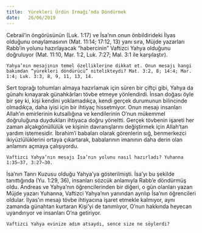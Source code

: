 ```yaml
---
title:  Yürekleri Ürdün Irmağı’nda Döndürmek
date:   26/06/2019
---
```


Cebrail’in öngörüsünün (Luk. 1:17) ve İsa’nın onun önbildirideki İlyas olduğunu onaylamasının (Mat. 11:14; 17:12, 13) yanı sıra, Müjde yazarları Rabb’in yolunu hazırlayacak “habercinin” Vaftizci Yahya olduğunu doğruluyor (Mat. 11:10, Mar. 1:2, Luk. 7:27; Mal. 3:1 ile karşılaştır).

`Yahya’nın mesajının temel özelliklerine dikkat et. Onun mesajı hangi bakımdan “yürekleri döndürücü” nitelikteydi? Mat. 3:2, 8; 14:4; Mar. 1:4; Luk. 3:3, 8, 9, 11, 13, 14.`

Sert toprağı tohumları almaya hazırlamak için süren bir çiftçi gibi, Yahya da günahı kınayarak günahkârları tövbe etmeye yönlendirdi. İnsan doğası öyle bir şey ki, kişi kendini yoklamadıkça, kendi gerçek durumunun bilincinde olmadıkça, daha iyisi için bir ihtiyaç hissetmiyor. Onun mesajı insanları Allah’ın emirlerinin kutsallığına ve kendilerinin O’nun mükemmel doğruluğuna duydukları ihtiyaca doğru yöneltti. Gerçek tövbenin işareti her zaman alçakgönüllülük ve kişinin davranışlarını değiştirmek için Allah’tan yardım istemesidir. İbrahim’i babaları olarak görenlerin sığ, benmerkezci ikiyüzlülüklerini ortaya çıkartarak, babalarının imanının daha derin olan anlamını açmaya çalışıyordu.

`Vaftizci Yahya’nın mesajı İsa’nın yolunu nasıl hazırladı? Yuhanna 1:35–37, 3:27–30.`

İsa’nın Tanrı Kuzusu olduğu Yahya’ya gösterilmişti. İsa’yı bu şekilde tanıttığında (Yu. 1:29, 36), insanları sözcük anlamıyla Rabb’e döndürmüş oldu. Andreas ve Yahya’nın öğrencilerinden bir diğeri, o gün olanları yazan Müjde yazarı Yuhanna, Vaftizci Yahya’nın yanından ayrılıp İsa’nın öğrencileri oldular. İlyas’ın mesajı tövbe ihtiyacına işaret etmekle kalmıyor, aynı zamanda günahtan kurtaran Kişi’yi de tanımlıyor, O’nun hakkında heyecan uyandırıyor ve insanları O’na getiriyor. 

`Vaftizci Yahya evinize adım atsaydı, sence size ne söylerdi?`